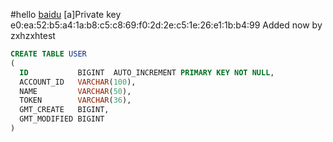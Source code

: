 #hello 
[baidu](https://www.baidu.com)
[a]Private key e0:ea:52:b5:a4:1a:b8:c5:c8:69:f0:2d:2e:c5:1e:26:e1:1b:b4:99
   Added now by zxhzxhtest
   
   
```sql
CREATE TABLE USER
(
  ID           BIGINT  AUTO_INCREMENT PRIMARY KEY NOT NULL,
  ACCOUNT_ID   VARCHAR(100),
  NAME         VARCHAR(50), 
  TOKEN        VARCHAR(36),
  GMT_CREATE   BIGINT,
  GMT_MODIFIED BIGINT
)
```